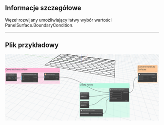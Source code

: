## Informacje szczegółowe
Węzeł rozwijany umożliwiający łatwy wybór wartości PanelSurface.BoundaryCondition.
___
## Plik przykładowy

![ByCrossSplitSquares](./GeometryUIWpf.PanelSurfaceBoundaryConditionDropDown_img.jpg)
